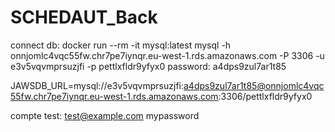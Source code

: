 # SCHEDAUT_Back
connect db: docker run --rm -it mysql:latest mysql -h onnjomlc4vqc55fw.chr7pe7iynqr.eu-west-1.rds.amazonaws.com -P 3306 -u e3v5vqvmprsuzjfi -p pettlxfldr9yfyx0
password: a4dps9zul7ar1t85

JAWSDB_URL=mysql://e3v5vqvmprsuzjfi:a4dps9zul7ar1t85@onnjomlc4vqc55fw.chr7pe7iynqr.eu-west-1.rds.amazonaws.com:3306/pettlxfldr9yfyx0

compte test: test@example.com mypassword